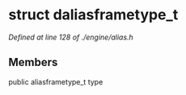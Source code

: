 # struct daliasframetype_t

*Defined at line 128 of ./engine/alias.h*

## Members

public aliasframetype_t type



